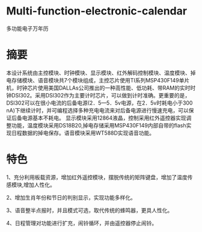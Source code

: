 # Multi-function-electronic-calendar
多功能电子万年历
# 摘要
本设计系统由主控模块、时钟模块、显示模块、红外解码控制模块、温度模块、掉电存储模块、语音模块共7个模块组成，主控芯片使用TI系列MSP430F149单片机，时钟芯片使用美国DALLAs公司推出的一种高性能、低功耗、带RAM的实时时钟DSl302。采用DSl302作为主要计时芯片，可以做到计时准确。更重要的是，DSl302可以在很小电流的后备电源(2．5—5．5v电源，在2．5v时耗电小于300 nA)下继续计时，并可编程选择多种充电电流来对后备电源进行慢速充电，可以保证后备电源基本不耗电。 显示模块采用12864液晶，控制采用红外遥控器实现调整功能，温度模块采用DS18B20,掉电存储采用MSP430F149内部自带的flash实现日程数据的掉电保存。语音模块采用WT588D实现语音功能。
# 特色
1、充分利用板载资源，增加红外遥控模块，摆脱传统的矩阵键盘，增加了温度传感模块,增加人性化。

2、增加生肖年份和节日的判别显示，实现功能多样化。

3、语音整半点报时，并且模式可选，取代传统的蜂鸣器，更具人性化。

4、日程管理对功能进行扩充，闹铃循环，并由遥控器停止闹铃。
